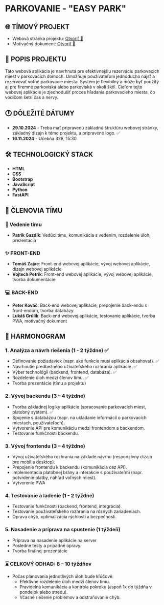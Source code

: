 # PARKOVANIE - "EASY PARK"
## 🌐 TÍMOVÝ PROJEKT 
- Webová  stránka projektu: [Otvoriť 🔗](https://bcstudent.fpvucm.sk/~zajactomas/) 
- Motivačný dokument: [Otvoriť 🔗](https://bcstudent.fpvucm.sk/~zajactomas/doc/Motiva%C4%8Dn%C3%BD_Dokument.docx) 

## 📁 POPIS PROJEKTU 
Táto webová aplikácia je navrhnutá pre efektívnejšiu rezerváciu parkovacích miest v parkovacích domoch. Umožňuje používateľom jednoducho nájsť a rezervovať voľné parkovacie miesta. Systém je flexibilný a môže byť použitý aj pre firemné parkoviská alebo parkoviská v okolí škôl. Cieľom tejto webovej aplikácie je zjednodušiť proces hľadania parkovacieho miesta, čo vodičom šetrí čas a nervy.

## 🕐 DÔLEŽITÉ DÁTUMY 
- **29.10.2024** - Treba mať pripravenú základnú štruktúru webovej stránky, základný dizajn k téme projektu, a pripravené logo. ✅
- **16.11.2024** - Učebňa 328, 15:30

## 🛠️ ️️TECHNOLOGICKÝ STACK ️
- **HTML**
- **CSS**
- **Bootstrap**
- **JavaScript**
- **Python**
- **FastAPI**

## 👷 ČLENOVIA TÍMU 
### 👑 Vedenie tímu
- **Patrik Gazdík**: Vedúci tímu, komunikácia s vedením, rozdelenie úloh, prezentácia

### ✨ FRONT-END
- **Tomáš Zajac**: Front-end webovej aplikácie, vývoj webovej aplikácie, dizajn webovej aplikácie
- **Vojtech Petrík**: Front-end webovej aplikácie, vývoj webovej aplikácie, tvorba dokumentácie

### 💻️ BACK-END
- **Peter Kováč**: Back-end webovej aplikácie, prepojenie back-endu s front-endom, tvorba databázy
- **Lukáš Grúlik**: Back-end webovej aplikácie, testovanie aplikácie, tvorba PWA,  motivačný dokument 

## 📅 HARMONOGRAM
### 1. Analýza a návrh riešenia (1 - 2 týždne) ✅
- Definovanie požiadaviek (napr. aké funkcie musí aplikácia obsahovať). ✅
- Navrhnutie predbežného užívateľského rozhrania aplikácie. ✅
- Výber technológií (backend, frontend, databáza). ✅
- Rozdelenie úloh medzi členov tímu. ✅
- Tvorba prezentácie (tímu a projektu)

### 2. Vývoj backendu (3 – 4 týždne)
- Tvorba základnej logiky aplikácie (spracovanie parkovacích miest, platobný systém). ✅
- Spojenie s databázou (napr. na ukladanie informácií o parkovacích miestach, používateľoch).
- Vytvorenie API pre komunikáciu medzi frontendom a backendom.
- Testovanie funkčnosti backendu.

### 3. Vývoj frontendu (3 – 4 týždne)
- Vývoj užívateľského rozhrania na základe návrhu (responzívny dizajn pre mobil a desktop).
- Prepojenie frontendu k backendu (komunikácia cez API).
- Implementácia platobnej brány a interakcie s používateľmi (napr. potvrdenie platby, náhľad voľných miest).
- Vytvorenie PWA 

### 4. Testovanie a ladenie (1 - 2  týždne)
- Testovanie funkčnosti (backend, frontend, integrácia).
- Testovanie používateľského rozhrania na rôznych zariadeniach.
- Oprava chýb, optimalizácia rýchlosti a bezpečnosti.

### 5. Nasadenie a príprava na spustenie (1 týždeň)
- Príprava na nasadenie aplikácie na server
- Posledné testy a prípadné opravy.
- Tvorba finálnej prezentácie

### ⌛ CELKOVÝ ODHAD: 8 – 10 týždňov
- Počas plánovania jednotlivých úloh bude kľúčové:
    - Efektívne rozdelenie úloh medzi členov tímu.
    - Pravidelná komunikácia a kontrola pokroku (aspoň 1x do týždňa v pondelok alebo stredu).
    - Včasné riešenie problémov a odstraňovanie chýb.
